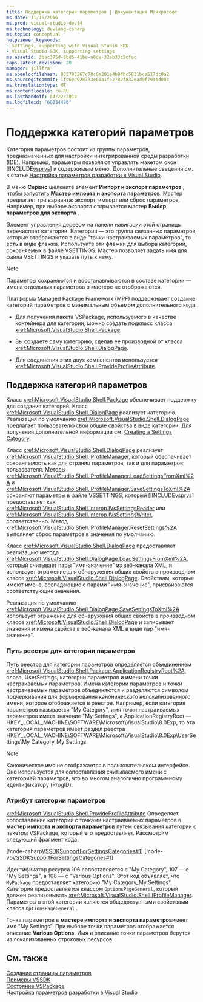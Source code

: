 ```yaml
---
title: Поддержка категорий параметров | Документация Майкрософт
ms.date: 11/15/2016
ms.prod: visual-studio-dev14
ms.technology: devlang-csharp
ms.topic: conceptual
helpviewer_keywords:
- settings, supporting with Visual Studio SDK
- Visual Studio SDK, supporting settings
ms.assetid: 3bac375d-8bd5-41be-a8de-32eb33c5cfac
caps.latest.revision: 20
manager: jillfra
ms.openlocfilehash: 833783267c70c0a201e4b84bc5031bce517dc0a2
ms.sourcegitcommit: 1fc6ee928733e61a1f42782f832ead9f7946d00c
ms.translationtype: MT
ms.contentlocale: ru-RU
ms.lasthandoff: 04/22/2019
ms.locfileid: "60054486"
---
```

# <a name="support-for-settings-categories"></a>Поддержка категорий параметров
Категория параметров состоит из группы параметров, предназначенных для настройки интегрированной среды разработки (IDE). Например, параметры позволяют управлять макетом окон [!INCLUDE[vsprvs](../includes/vsprvs-md.md)] и содержимым меню. Дополнительные сведения см. в статье [Настройка параметров разработки в Visual Studio](http://msdn.microsoft.com/22c4debb-4e31-47a8-8f19-16f328d7dcd3).  
  
 В меню **Сервис** щелкните элемент **Импорт и экспорт параметров** , чтобы запустить **Мастер импорта и экспорта параметров**. Мастер предлагает три варианта: экспорт, импорт или сброс параметров. Например, при выборе экспорта открывается мастер **Выбор параметров для экспорта** .  
  
 Элемент управления деревом на панели навигации этой страницы перечисляет категории. Категория — это группа связанных параметров, которые отображаются в виде "точки настраиваемых параметров", то есть в виде флажка. Используйте эти флажки для выбора категорий, сохраняемых в файле VSETTINGS. Мастер позволяет задать имя для файла VSETTINGS и указать путь к нему.  
  
> [!NOTE]
>  Параметры сохраняются и восстанавливаются в составе категории — имена отдельных параметров в мастере не отображаются.  
  
 Платформа Managed Package Framework (MPF) поддерживает создание категорий параметров с минимальным объемом дополнительного кода.  
  
- Для получения пакета VSPackage, используемого в качестве контейнера для категории, можно создать подкласс класса <xref:Microsoft.VisualStudio.Shell.Package>.  
  
- Вы создаете саму категорию, сделав ее производной от класса <xref:Microsoft.VisualStudio.Shell.DialogPage>.  
  
- Для соединения этих двух компонентов используется <xref:Microsoft.VisualStudio.Shell.ProvideProfileAttribute>.  
  
## <a name="support-for-settings-categories"></a>Поддержка категорий параметров  
 Класс <xref:Microsoft.VisualStudio.Shell.Package> обеспечивает поддержку для создания категорий. Класс <xref:Microsoft.VisualStudio.Shell.DialogPage> реализует категорию. Реализация по умолчанию <xref:Microsoft.VisualStudio.Shell.DialogPage> предлагает пользователю свои общие свойства в виде категории. Для получения дополнительной информации см. [Creating a Settings Category](../extensibility/creating-a-settings-category.md).  
  
 Класс <xref:Microsoft.VisualStudio.Shell.DialogPage> реализует <xref:Microsoft.VisualStudio.Shell.IProfileManager>, который обеспечивает сохраняемость как для страниц параметров, так и для параметров пользователя. Методы <xref:Microsoft.VisualStudio.Shell.IProfileManager.LoadSettingsFromXml%2A> и <xref:Microsoft.VisualStudio.Shell.IProfileManager.SaveSettingsToXml%2A> сохраняют параметры в файле VSSETTINGS, который [!INCLUDE[vsprvs](../includes/vsprvs-md.md)] предоставляет как <xref:Microsoft.VisualStudio.Shell.Interop.IVsSettingsReader> или <xref:Microsoft.VisualStudio.Shell.Interop.IVsSettingsWriter>, соответственно. Метод <xref:Microsoft.VisualStudio.Shell.IProfileManager.ResetSettings%2A> выполняет сброс параметров в значения по умолчанию.  
  
 Класс <xref:Microsoft.VisualStudio.Shell.DialogPage> предоставляет реализацию метода <xref:Microsoft.VisualStudio.Shell.DialogPage.LoadSettingsFromXml%2A>, который считывает пары "имя-значение" из веб-канала XML, и использует отражение для обнаружения общих свойств в производном классе <xref:Microsoft.VisualStudio.Shell.DialogPage>. Свойствам, которые имеют имена, совпадающие с парами "имя-значение", присваиваются соответствующие значения.  
  
 Реализация по умолчанию <xref:Microsoft.VisualStudio.Shell.DialogPage.SaveSettingsToXml%2A> использует отражение для обнаружения общих свойств в производном классе <xref:Microsoft.VisualStudio.Shell.DialogPage> и записывает значения и имена свойств в веб-канала XML в виде пар "имя-значение".  
  
### <a name="settings-category-registry-path"></a>Путь реестра для категории параметров  
 Путь реестра для категории параметров определяется объединением <xref:Microsoft.VisualStudio.Shell.Package.ApplicationRegistryRoot%2A>, слова, UserSettings, категории параметров и имени точки настраиваемых параметров. Имена категории параметров и точки настраиваемых параметров объединяются и разделяются символом подчеркивания для формирования канонического нелокализованного имени, которое отображается в реестре. Например, если категория параметров называется "My Category", имя точки настраиваемых параметров имеет значение "My Settings", а ApplicationRegistryRoot — HKEY_LOCAL_MACHINE\SOFTWARE\Microsoft\VisualStudio\8.0Exp, то эта категория параметров имеет раздел реестра HKEY_LOCAL_MACHINE\SOFTWARE\Microsoft\VisualStudio\8.0Exp\UserSettings\My Category_My Settings.  
  
> [!NOTE]
>  Каноническое имя не отображается в пользовательском интерфейсе. Оно используется для сопоставления считываемого имени с категорией параметров, что во многом аналогично программному идентификатору (ProgID).  
  
### <a name="settings-category-attribute"></a>Атрибут категории параметров  
 <xref:Microsoft.VisualStudio.Shell.ProvideProfileAttribute> Определяет сопоставление категорий с точками настраиваемых параметров в **мастер импорта и экспорта параметров** путем связывания категории с пакетом VSPackage, который его предоставляет. Рассмотрим следующий фрагмент кода:  
  
 [!code-csharp[VSSDKSupportForSettingsCategories#1](../snippets/csharp/VS_Snippets_VSSDK/vssdksupportforsettingscategories/cs/vssdksupportforsettingscategoriespackage.cs#1)]
 [!code-vb[VSSDKSupportForSettingsCategories#1](../snippets/visualbasic/VS_Snippets_VSSDK/vssdksupportforsettingscategories/vb/vssdksupportforsettingscategoriespackage.vb#1)]  
  
 Идентификатор ресурса 106 сопоставляется с "My Category", 107 — с "My Settings", а 108 — с "Various Options". Этот код объявляет, что `MyPackage` предоставляет категорию "My Category_My Settings". Категория предоставляется классом `OptionsPageGeneral`, который должен реализовывать <xref:Microsoft.VisualStudio.Shell.IProfileManager>. Параметры в этой категории являются общедоступными свойствами класса `OptionsPageGeneral` .  
  
 Точка параметров в **мастере импорта и экспорта параметров**имеет имя "My Settings". При выборе точки параметров отображается описание **Various Options**. Имя и описание точки параметров берутся из локализованных строковых ресурсов.  
  
## <a name="see-also"></a>См. также  
 [Создание страницы параметров](../extensibility/creating-an-options-page.md)   
 [Примеры VSSDK](../misc/vssdk-samples.md)   
 [Состояние VSPackage](../misc/vspackage-state.md)   
 [Настройка параметров разработки в Visual Studio](http://msdn.microsoft.com/22c4debb-4e31-47a8-8f19-16f328d7dcd3)